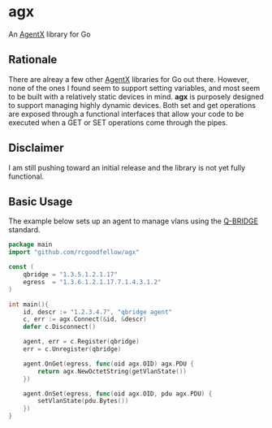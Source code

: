 # agx
An [AgentX](https://tools.ietf.org/html/rfc2741) library for Go

## Rationale
There are alreay a few other [AgentX](https://tools.ietf.org/html/rfc2741) libraries for Go out there. However, none of the ones I found seem to support setting variables, and most seem to be built with a relatively static devices in mind. **agx** is purposely designed to support managing highly dynamic devices. Both set and get operations are exposed through a functional interfaces that allow your code to be executed when a GET or SET operations come through the pipes.

## Disclaimer 
I am still pushing toward an initial release and the library is not yet fully functional.

## Basic Usage
The example below sets up an agent to manage vlans using the [Q-BRIDGE](https://tools.ietf.org/html/rfc4363) standard.
```go
package main
import "github.com/rcgoodfellow/agx"

const (
	qbridge = "1.3.5.1.2.1.17"
	egress  = "1.3.6.1.2.1.17.7.1.4.3.1.2"
)

int main(){
	id, descr := "1.2.3.4.7", "qbridge agent"
	c, err := agx.Connect(&id, &descr)
	defer c.Disconnect()

	agent, err = c.Register(qbridge)
	err = c.Unregister(qbridge)

	agent.OnGet(egress, func(oid agx.OID) agx.PDU {
		return agx.NewOctetString(getVlanState())
	})

	agent.OnSet(egress, func(oid agx.OID, pdu agx.PDU) {
		setVlanState(pdu.Bytes())
	})
}
```
